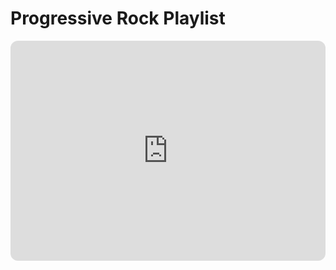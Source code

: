 

<h1>Progressive Rock Playlist</h1>

<iframe style="border-radius:12px" src="https://open.spotify.com/embed/playlist/3Udn8t00ISAyCYVLFUPOj0?utm_source=generator" width="100%" height="352" frameBorder="0" allowfullscreen="" allow="autoplay; clipboard-write; encrypted-media; fullscreen; picture-in-picture" loading="lazy"></iframe>